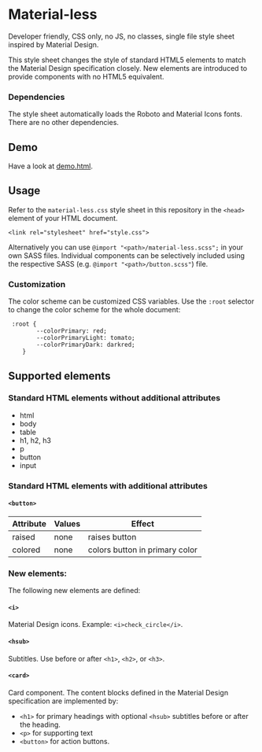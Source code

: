 # Material-less

Developer friendly, CSS only, no JS, no classes, single file style sheet inspired by Material Design.

This style sheet changes the style of standard HTML5 elements to match the Material Design specification closely.
New elements are introduced to provide components with no HTML5 equivalent.

### Dependencies

The style sheet automatically loads the Roboto and Material Icons fonts. There are no other dependencies.

## Demo

Have a look at [demo.html](http://htmlpreview.github.io/?https://github.com/infobaleen/material-less/blob/master/demo.html).

## Usage

Refer to the `material-less.css` style sheet in this repository in the `<head>` element of your HTML document.

```
<link rel="stylesheet" href="style.css">
```

Alternatively you can use `@import "<path>/material-less.scss";` in your own SASS files.
Individual components can be selectively included using the respective SASS (e.g. `@import "<path>/button.scss"`) file.

### Customization

The color scheme can be customized CSS variables. Use the `:root` selector to change the color scheme for the whole document:
```
 :root {
        --colorPrimary: red;
        --colorPrimaryLight: tomato;
        --colorPrimaryDark: darkred;
    }
```

## Supported elements

### Standard HTML elements without additional attributes

* html  
* body
* table
* h1, h2, h3
* p
* button
* input

### Standard HTML elements with additional attributes

#### `<button>`

| Attribute | Values | Effect |
| --- | --- | --- |
| raised | none | raises button |
| colored | none | colors button in primary color |

### New elements:

The following new elements are defined:

#### `<i>`
Material Design icons. Example: `<i>check_circle</i>`.

#### `<hsub>`
Subtitles. Use before or after `<h1>`, `<h2>`, or `<h3>`.

#### `<card>`
Card component. The content blocks defined in the Material Design specification are implemented by:
* `<h1>` for primary headings with optional `<hsub>` subtitles before or after the heading.
* `<p>` for supporting text
* `<button>` for action buttons.
